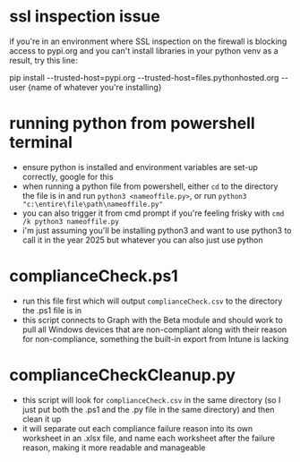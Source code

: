 # ssl inspection issue

if you're in an environment where SSL inspection on the firewall is blocking access to pypi.org and you can't install libraries in your python venv as a result, try this line:

pip install --trusted-host=pypi.org --trusted-host=files.pythonhosted.org --user {name of whatever you're installing}

# running python from powershell terminal

* ensure python is installed and environment variables are set-up correctly, google for this
* when running a python file from powershell, either `cd` to the directory the file is in and run `python3 <nameoffile.py>`, or run `python3 "c:\entire\file\path\nameoffile.py"`
* you can also trigger it from cmd prompt if you're feeling frisky with `cmd /k python3 nameoffile.py`
* i'm just assuming you'll be installing python3 and want to use python3 to call it in the year 2025 but whatever you can also just use python

# complianceCheck.ps1

* run this file first which will output `complianceCheck.csv` to the directory the .ps1 file is in
* this script connects to Graph with the Beta module and should work to pull all Windows devices that are non-compliant along with their reason for non-compliance, something the built-in export from Intune is lacking

# complianceCheckCleanup.py

* this script will look for `complianceCheck.csv` in the same directory (so I just put both the .ps1 and the .py file in the same directory) and then clean it up
* it will separate out each compliance failure reason into its own worksheet in an .xlsx file, and name each worksheet after the failure reason, making it more readable and manageable
